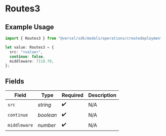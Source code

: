 # Routes3

## Example Usage

```typescript
import { Routes3 } from "@vercel/sdk/models/operations/createdeployment.js";

let value: Routes3 = {
  src: "<value>",
  continue: false,
  middleware: 7118.70,
};
```

## Fields

| Field              | Type               | Required           | Description        |
| ------------------ | ------------------ | ------------------ | ------------------ |
| `src`              | *string*           | :heavy_check_mark: | N/A                |
| `continue`         | *boolean*          | :heavy_check_mark: | N/A                |
| `middleware`       | *number*           | :heavy_check_mark: | N/A                |
